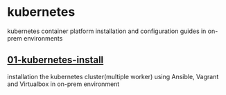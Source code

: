 # kubernetes

kubernetes container platform installation and configuration guides in on-prem environments

## [01-kubernetes-install](01-kubernetes-install#section)

installation the kubernetes cluster(multiple worker) using Ansible, Vagrant and Virtualbox in on-prem environment
